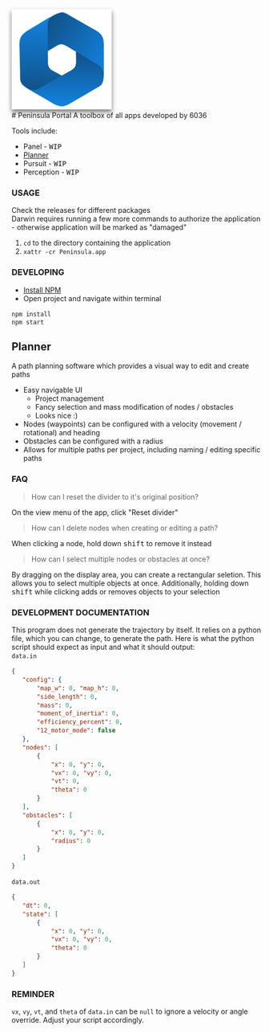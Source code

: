 <div><img src="./assets/icon.png" width="200px" style="filter: drop-shadow(0px 5px 5px #0008)"></div>
# Peninsula Portal
A toolbox of all apps developed by 6036

Tools include:
* Panel - <kbd>WIP</kbd>
* [Planner](#planner)
* Pursuit - <kbd>WIP</kbd>
* Perception - <kbd>WIP</kbd>

### **USAGE**
Check the releases for different packages  
Darwin requires running a few more commands to authorize the application - otherwise application will be marked as "damaged"
1. `cd` to the directory containing the application
2. `xattr -cr Peninsula.app`

### **DEVELOPING**
- [Install NPM](https://docs.npmjs.com/downloading-and-installing-node-js-and-npm)
- Open project and navigate within terminal
```shell
npm install
npm start
```

## Planner
A path planning software which provides a visual way to edit and create paths
- Easy navigable UI
    - Project management
    - Fancy selection and mass modification of nodes / obstacles
    - Looks nice :)
- Nodes (waypoints) can be configured with a velocity (movement / rotational) and heading
- Obstacles can be configured with a radius
- Allows for multiple paths per project, including naming / editing specific paths
### FAQ
> How can I reset the divider to it's original position?  

On the view menu of the app, click "Reset divider"
> How can I delete nodes when creating or editing a path?  

When clicking a node, hold down <kbd>shift</kbd> to remove it instead
> How can I select multiple nodes or obstacles at once?

By dragging on the display area, you can create a rectangular seletion. This allows you to select multiple objects at once. Additionally, holding down <kbd>shift</kbd> while clicking adds or removes objects to your selection
### DEVELOPMENT DOCUMENTATION
This program does not generate the trajectory by itself. It relies on a python file, which you can change, to generate the path.
Here is what the python script should expect as input and what it should output:  
`data.in`
```json
{
   "config": {
       "map_w": 0, "map_h": 0,
       "side_length": 0,
       "mass": 0,
       "moment_of_inertia": 0,
       "efficiency_percent": 0,
       "12_motor_mode": false
   },
   "nodes": [
       {
           "x": 0, "y": 0,
           "vx": 0, "vy": 0,
           "vt": 0,
           "theta": 0
       }
   ],
   "obstacles": [
       {
           "x": 0, "y": 0,
           "radius": 0
       }
   ]
}
```
`data.out`
```json
{
   "dt": 0,
   "state": [
       {
           "x": 0, "y": 0,
           "vx": 0, "vy": 0,
           "theta": 0
       }
   ]
}
```
### REMINDER
`vx`, `vy`, `vt`, and `theta` of `data.in` can be `null` to ignore a velocity or angle override. Adjust your script accordingly.
